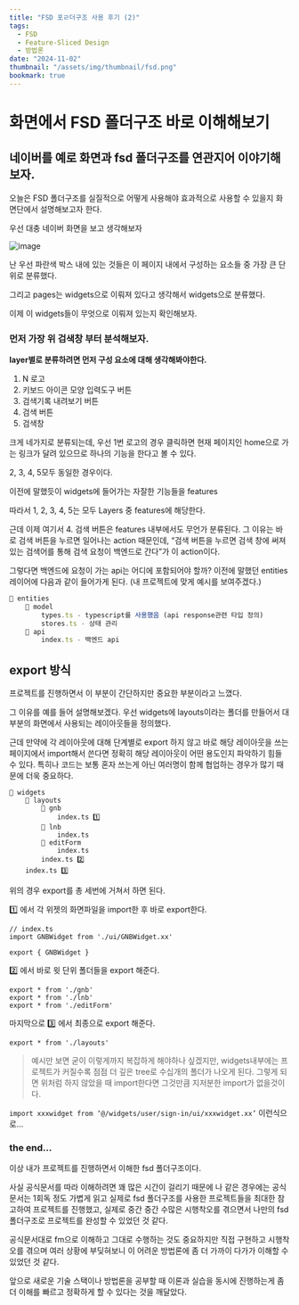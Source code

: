 ```yaml
---
title: "FSD 포ㄹ더구조 사용 후기 (2)"
tags:
  - FSD
  - Feature-Sliced Design
  - 방법론
date: "2024-11-02"
thumbnail: "/assets/img/thumbnail/fsd.png"
bookmark: true
---
```


# 화면에서 FSD 폴더구조 바로 이해해보기

## 네이버를 예로 화면과 fsd 폴더구조를 연관지어 이야기해보자.

<aside>

오늘은 FSD 폴더구조를 실질적으로 어떻게 사용해야 효과적으로 사용할 수 있을지 화면단에서 설명해보고자 한다.

</aside>

우선 대충 네이버 화면을 보고 생각해보자

![image](https://github.com/user-attachments/assets/3c632e5a-2277-4fbd-896f-3d9d36f07669)

난 우선 파란색 박스 내에 있는 것들은 이 페이지 내에서 구성하는 요소들 중 가장 큰 단위로 분류했다.

그리고 pages는 widgets으로 이뤄져 있다고 생각해서 widgets으로 분류했다.

이제 이 widgets들이 무엇으로 이뤄져 있는지 확인해보자.

### 먼저 가장 위 검색창 부터 분석해보자.

**layer별로 분류하려면 먼저 구성 요소에 대해 생각해봐야한다.**

1. N 로고
2. 키보드 아이콘 모양 입력도구 버튼
3. 검색기록 내려보기 버튼
4. 검색 버튼
5. 검색창

크게 네가지로 분류되는데, 우선 1번 로고의 경우 클릭하면 현재 페이지인 home으로 가는 링크가 달려 있으므로 하나의 기능을 한다고 볼 수 있다.

2, 3, 4, 5모두 동일한 경우이다.

이전에 말했듯이 widgets에 들어가는 자잘한 기능들을 features

따라서 1, 2, 3, 4, 5는 모두 Layers 중 features에 해당한다.

근데 이제 여기서 4. 검색 버튼은 features 내부에서도 무언가 분류된다. 그 이유는 바로 검색 버튼을 누르면 일어나는 action 때문인데, “검색 버튼을 누르면 검색 창에 써져 있는 검색어를 통해 검색 요청이 백엔드로 간다”가 이 action이다.

그렇다면 백엔드에 요청이 가는 api는 어디에 포함되어야 할까? 이전에 말했던 entities 레이어에 다음과 같이 들어가게 된다. (내 프로젝트에 맞게 예시를 보여주겠다.)

```jsx
📁 entities
	📁 model
		types.ts - typescript를 사용했음 (api response관련 타입 정의)
		stores.ts - 상태 관리
	📁 api
		index.ts - 백엔드 api
```

## export 방식

프로젝트를 진행하면서 이 부분이 간단하지만 중요한 부분이라고 느꼈다.

그 이유를 예를 들어 설명해보겠다. 우선 widgets에 layouts이라는 폴더를 만들어서 대부분의 화면에서 사용되는 레이아웃들을 정의했다.

근데 만약에 각 레이아웃에 대해 단계별로 export 하지 않고 바로 해당 레이아웃을 쓰는 페이지에서 import해서 쓴다면 정확히 해당 레이아웃이 어떤 용도인지 파악하기 힘들 수 있다. 특히나 코드는 보통 혼자 쓰는게 아닌 여러명이 함께 협업하는 경우가 많기 때문에 더욱 중요하다.

```
📁 widgets
	📁 layouts
		📁 gnb
			index.ts 1️⃣
		📁 lnb
			index.ts
		📁 editForm
			index.ts
		index.ts 2️⃣
	index.ts 3️⃣
```

위의 경우 export를 총 세번에 거쳐서 하면 된다.

1️⃣ 에서 각 위젯의 화면파일을 import한 후 바로 export한다.

```
// index.ts
import GNBWidget from './ui/GNBWidget.xx'

export { GNBWidget }
```

2️⃣ 에서 바로 윗 단위 폴더들을 export 해준다.

```
export * from './gnb'
export * from './lnb'
export * from './editForm'
```

마지막으로 3️⃣ 에서 최종으로 export 해준다.

```
export * from './layouts'
```

> 예시만 보면 굳이 이렇게까지 복잡하게 해야하나 싶겠지만, widgets내부에는 프로젝트가 커질수록 점점 더 깊은 tree로 수십개의 폴더가 나오게 된다. 그렇게 되면 위처럼 하지 않았을 때 import한다면 그것만큼 지저분한 import가 없을것이다.

`import xxxwidget from ‘@/widgets/user/sign-in/ui/xxxwidget.xx’` 이런식으로…

### the end…

이상 내가 프로젝트를 진행하면서 이해한 fsd 폴더구조이다.

사실 공식문서를 따라 이해하려면 꽤 많은 시간이 걸리기 때문에 나 같은 경우에는 공식문서는 1회독 정도 가볍게 읽고 실제로 fsd 폴더구조를 사용한 프로젝트들을 최대한 참고하여 프로젝트를 진행했고, 실제로 중간 중간 수많은 시행착오를 겪으면서 나만의 fsd 폴더구조로 프로젝트를 완성할 수 있었던 것 같다.

공식문서대로 fm으로 이해하고 그대로 수행하는 것도 중요하지만 직접 구현하고 시행착오를 겪으며 여러 상황에 부딪혀보니 이 어려운 방법론에 좀 더 가까이 다가가 이해할 수 있었던 것 같다.

앞으로 새로운 기술 스택이나 방법론을 공부할 때 이론과 실습을 동시에 진행하는게 좀더 이해를 빠르고 정확하게 할 수 있다는 것을 깨달았다.
